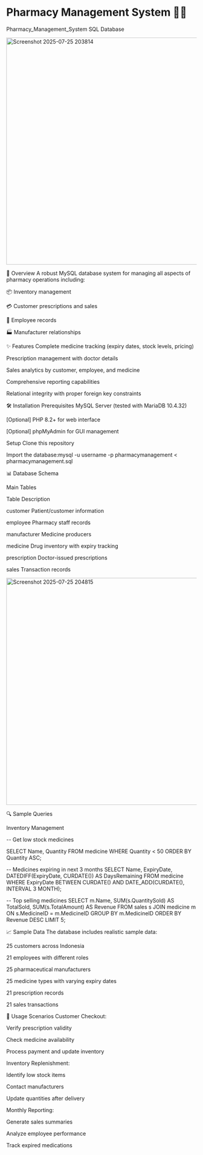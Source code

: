 # Pharmacy Management System 🏥💊
Pharmacy_Management_System SQL Database

<img width="600" height="600" alt="Screenshot 2025-07-25 203814" src="https://github.com/user-attachments/assets/331b0dca-860a-4cb7-96f0-6006d5e79c6c" />


📖 Overview
A robust MySQL database system for managing all aspects of pharmacy operations including:

📦 Inventory management

💳 Customer prescriptions and sales

👥 Employee records

🏭 Manufacturer relationships

✨ Features
Complete medicine tracking (expiry dates, stock levels, pricing)

Prescription management with doctor details

Sales analytics by customer, employee, and medicine

Comprehensive reporting capabilities

Relational integrity with proper foreign key constraints

🛠️ Installation
Prerequisites
MySQL Server (tested with MariaDB 10.4.32)

[Optional] PHP 8.2+ for web interface

[Optional] phpMyAdmin for GUI management

Setup
Clone this repository

Import the database:mysql -u username -p pharmacymanagement < pharmacymanagement.sql


📊 Database Schema

Main Tables

Table	Description

customer	Patient/customer information

employee	Pharmacy staff records

manufacturer	Medicine producers

medicine	Drug inventory with expiry tracking

prescription	Doctor-issued prescriptions

sales	Transaction records

<img width="600" height="600" alt="Screenshot 2025-07-25 204815" src="https://github.com/user-attachments/assets/9a26073a-ddc6-4128-8687-023e01b19c20" /> 


🔍 Sample Queries

Inventory Management

-- Get low stock medicines 

SELECT Name, Quantity FROM medicine WHERE Quantity < 50 ORDER BY Quantity ASC;

-- Medicines expiring in next 3 months
SELECT Name, ExpiryDate, DATEDIFF(ExpiryDate, CURDATE()) AS DaysRemaining 
FROM medicine 
WHERE ExpiryDate BETWEEN CURDATE() AND DATE_ADD(CURDATE(), INTERVAL 3 MONTH);

-- Top selling medicines
SELECT m.Name, SUM(s.QuantitySold) AS TotalSold, SUM(s.TotalAmount) AS Revenue
FROM sales s JOIN medicine m ON s.MedicineID = m.MedicineID
GROUP BY m.MedicineID ORDER BY Revenue DESC LIMIT 5;

📈 Sample Data
The database includes realistic sample data:

25 customers across Indonesia

21 employees with different roles

25 pharmaceutical manufacturers

25 medicine types with varying expiry dates

21 prescription records

21 sales transactions

🚀 Usage Scenarios
Customer Checkout:

Verify prescription validity

Check medicine availability

Process payment and update inventory

Inventory Replenishment:

Identify low stock items

Contact manufacturers

Update quantities after delivery

Monthly Reporting:

Generate sales summaries

Analyze employee performance

Track expired medications

